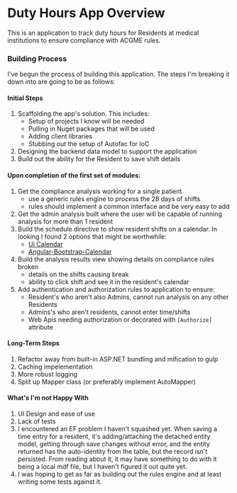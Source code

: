 # Duty Hours App Overview

This is an application to track duty hours for Residents at medical institutions to 
ensure compliance with ACGME rules.

### Building Process
I've begun the process of building this application. The steps I'm breaking it down
into are going to be as follows:

#### Initial Steps
1. Scaffolding the app's solution. This includes:
    - Setup of projects I know will be needed
    - Pulling in Nuget packages that will be used
    - Adding client libraries
    - Stubbing out the setup of Autofac for IoC
2. Designing the backend data model to support the application
3. Build out the ability for the Resident to save shift details

#### Upon completion of the first set of modules:     
1. Get the compliance analysis working for a single patient
    - use a generic rules engine to process the 28 days of shifts
    - rules should implement a common interface and be very easy to add
2. Get the admin analysis built where the user will be capable of running
    analysis for more than 1 resident
3. Build the schedule directive to show resident shifts on a calendar. In 
    looking I found 2 options that might be worthwhile: 
    - [Ui Calendar](http://angular-ui.github.io/ui-calendar/)
    - [Angular-Bootstrap-Calendar](https://github.com/mattlewis92/angular-bootstrap-calendar)
4. Build the analysis results view showing details on compliance rules broken
    - details on the shifts causing break
    - ability to click shift and see it in the resident's calendar
5. Add authentication and authorization rules to application to ensure:
    - Resident's who aren't also Admins, cannot run analysis on any other Residents
    - Admins's who aren't residents, cannot enter time/shifts
    - Web Apis needing authorization or decorated with `[Authorize]` attribute

#### Long-Term Steps
1. Refactor away from built-in ASP.NET bundling and mification to gulp
2. Caching impelementation
3. More robust logging
4. Split up Mapper class (or preferably implement AutoMapper)

#### What's I'm not Happy With
1. UI Design and ease of use
2. Lack of tests
3. I encountered an EF problem I haven't squashed yet. When saving a time entry for 
    a resident, it's adding/attaching the detached entity model, getting through save 
    changes without error, and the entity returned has the auto-identity from the 
    table, but the record isn't persisted. From reading about it, it may have 
    something to do with it being a local mdf file, but I haven't figured it out
    quite yet.
4. I was hoping to get as far as building out the rules engine and at least writing
    some tests against it.